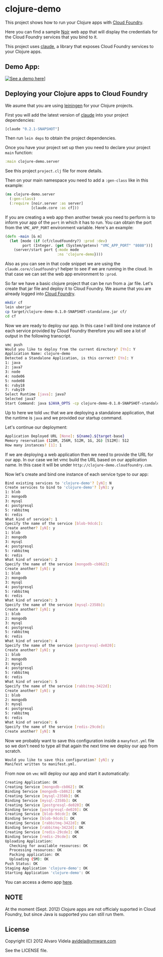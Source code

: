 # clojure-demo

This project shows how to run your Clojure apps with [Cloud Foundry](http://cloudfoundry.com).

Here you can find a sample [Noir](http://webnoir.org) web app that will display the credentials for the Cloud Foundry services that you bind to it.

This project uses [claude](http://github.com/videlalvaro/claude), a library that exposes Cloud Foundry services to your Clojure apps.

## Demo App:

[![See a demo here](https://raw.github.com/videlalvaro/cloudfoundry-clojure-demo/master/doc/cljcf.png)](http://clojure-demo.cloudfoundry.com)]

## Deploying your Clojure apps to Cloud Foundry

We asume that you are using [leiningen](https://github.com/technomancy/leiningen) for your Clojure projects.

First you will add the latest version of [claude](http://github.com/videlalvaro/claude) into your project dependencies:

```clojure
[claude "0.2.1-SNAPSHOT"]
```

Then run `lein deps` to obtain the project dependencies.

Once you have your project set up then you  need to declare your project `main` function:

```clojure
:main clojure-demo.server
```

See this project `project.clj` file for more details.

Then on your main namespace you need to add a `:gen-class` like in this example:

```clojure
(ns clojure-demo.server
  (:gen-class)
  (:require [noir.server :as server]
            [claude.core :as cf]))
```

If you are creating a web app then another tweak you need to perform is to inform your app of the `port` in which it has to run. You can obtain the port from the `VMC_APP_PORT` environment variable. Here's an example:

```clojure
(defn -main [& m]
  (let [mode (if (cf/cloudfoundry?) :prod :dev)
        port (Integer. (get (System/getenv) "VMC_APP_PORT" "8080"))]
    (server/start port {:mode mode
                        :ns 'clojure-demo})))
```

Also as you can see in that code snippet we are using the `claude.core/cloudfoundry?` helper to see if we are running in the cloud. In that case we can set the web app environment to `:prod`.

So far we have a basic clojure project that can be run from a .jar file. Let's create that jar file and deploy it to Cloud Foundry. We asume that you are already logged into [Cloud Foundry](http://cloudfoundry.com).

```bash
mkdir cf
lein uberjar
cp target/clojure-demo-0.1.0-SNAPSHOT-standalone.jar cf/
cd cf
```
Now we are ready to deploy our app. In this case I will bind one instance of each service provided by Cloud Foundry therefore you will see a lot of output in the following transcript.

```bash
vmc push
Would you like to deploy from the current directory? [Yn]: Y
Application Name: clojure-demo
Detected a Standalone Application, is this correct? [Yn]: Y
1: java
2: java7
3: node
4: node06
5: node08
6: ruby18
7: ruby19
Select Runtime [java]: java7
Selected java7
Start Command: java $JAVA_OPTS -cp clojure-demo-0.1.0-SNAPSHOT-standalone.jar clojure_demo.server
```

Up to here we told `vmc` that we are deploying a standalone application, that the runtime is `java` and we provided our startup command.

Let's continue our deployment:

```bash
Application Deployed URL [None]: ${name}.${target-base}
Memory reservation (128M, 256M, 512M, 1G, 2G) [512M]: 512
How many instances? [1]: 1
```

If we are deploying a web application then we need to provide the URL for our app. In our case we let vmc build the URL based on our application name. In this case it will be under `http://clojure-demo.cloudfoundry.com`.

Now let's create and bind one instance of each service type to our app:

```bash
Bind existing services to 'clojure-demo'? [yN]: N
Create services to bind to 'clojure-demo'? [yN]: y
1: blob
2: mongodb
3: mysql
4: postgresql
5: rabbitmq
6: redis
What kind of service?: 1
Specify the name of the service [blob-9dcdc]:
Create another? [yN]: y
1: blob
2: mongodb
3: mysql
4: postgresql
5: rabbitmq
6: redis
What kind of service?: 2
Specify the name of the service [mongodb-cb862]:
Create another? [yN]: y
1: blob
2: mongodb
3: mysql
4: postgresql
5: rabbitmq
6: redis
What kind of service?: 3
Specify the name of the service [mysql-2358b]:
Create another? [yN]: y
1: blob
2: mongodb
3: mysql
4: postgresql
5: rabbitmq
6: redis
What kind of service?: 4
Specify the name of the service [postgresql-de020]:
Create another? [yN]: y
1: blob
2: mongodb
3: mysql
4: postgresql
5: rabbitmq
6: redis
What kind of service?: 5
Specify the name of the service [rabbitmq-3422d]:
Create another? [yN]: y
1: blob
2: mongodb
3: mysql
4: postgresql
5: rabbitmq
6: redis
What kind of service?: 6
Specify the name of the service [redis-29cde]:
Create another? [yN]: N
```

Now we probably want to save this configuration inside a `manyfest.yml` file so we don't need to type all that again the next time we deploy our app from scratch.

```bash
Would you like to save this configuration? [yN]: y
Manifest written to manifest.yml.
```

From now on `vmc` will deploy our app and start it automatically:

```bash
Creating Application: OK
Creating Service [mongodb-cb862]: OK
Binding Service [mongodb-cb862]: OK
Creating Service [mysql-2358b]: OK
Binding Service [mysql-2358b]: OK
Creating Service [postgresql-de020]: OK
Binding Service [postgresql-de020]: OK
Creating Service [blob-9dcdc]: OK
Binding Service [blob-9dcdc]: OK
Creating Service [rabbitmq-3422d]: OK
Binding Service [rabbitmq-3422d]: OK
Creating Service [redis-29cde]: OK
Binding Service [redis-29cde]: OK
Uploading Application:
  Checking for available resources: OK
  Processing resources: OK
  Packing application: OK
  Uploading (5M): OK
Push Status: OK
Staging Application 'clojure-demo': OK
Starting Application 'clojure-demo': OK
```

You can access a demo app [here](http://clojure-demo.cloudfoundry.com/).

## NOTE

At the moment (Sept. 2012) Clojure apps are not officialy suported in Cloud Foundry, but since Java is supported you can still run them.

## License

Copyright (C) 2012 Alvaro Videla <avidela@vmware.com>

See the LICENSE file.
